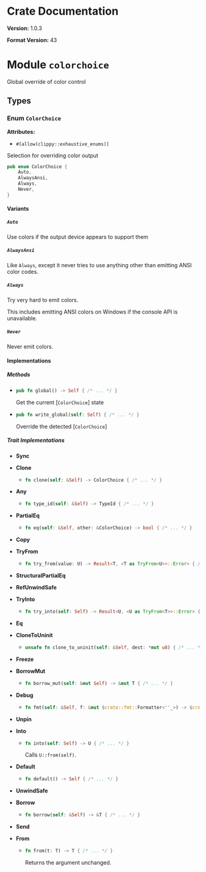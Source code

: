 # Crate Documentation

**Version:** 1.0.3

**Format Version:** 43

# Module `colorchoice`

Global override of color control

## Types

### Enum `ColorChoice`

**Attributes:**

- `#[allow(clippy::exhaustive_enums)]`

Selection for overriding color output

```rust
pub enum ColorChoice {
    Auto,
    AlwaysAnsi,
    Always,
    Never,
}
```

#### Variants

##### `Auto`

Use colors if the output device appears to support them

##### `AlwaysAnsi`

Like `Always`, except it never tries to use anything other than emitting ANSI
color codes.

##### `Always`

Try very hard to emit colors.

This includes emitting ANSI colors on Windows if the console API is unavailable.

##### `Never`

Never emit colors.

#### Implementations

##### Methods

- ```rust
  pub fn global() -> Self { /* ... */ }
  ```
  Get the current [`ColorChoice`] state

- ```rust
  pub fn write_global(self: Self) { /* ... */ }
  ```
  Override the detected [`ColorChoice`]

##### Trait Implementations

- **Sync**
- **Clone**
  - ```rust
    fn clone(self: &Self) -> ColorChoice { /* ... */ }
    ```

- **Any**
  - ```rust
    fn type_id(self: &Self) -> TypeId { /* ... */ }
    ```

- **PartialEq**
  - ```rust
    fn eq(self: &Self, other: &ColorChoice) -> bool { /* ... */ }
    ```

- **Copy**
- **TryFrom**
  - ```rust
    fn try_from(value: U) -> Result<T, <T as TryFrom<U>>::Error> { /* ... */ }
    ```

- **StructuralPartialEq**
- **RefUnwindSafe**
- **TryInto**
  - ```rust
    fn try_into(self: Self) -> Result<U, <U as TryFrom<T>>::Error> { /* ... */ }
    ```

- **Eq**
- **CloneToUninit**
  - ```rust
    unsafe fn clone_to_uninit(self: &Self, dest: *mut u8) { /* ... */ }
    ```

- **Freeze**
- **BorrowMut**
  - ```rust
    fn borrow_mut(self: &mut Self) -> &mut T { /* ... */ }
    ```

- **Debug**
  - ```rust
    fn fmt(self: &Self, f: &mut $crate::fmt::Formatter<''_>) -> $crate::fmt::Result { /* ... */ }
    ```

- **Unpin**
- **Into**
  - ```rust
    fn into(self: Self) -> U { /* ... */ }
    ```
    Calls `U::from(self)`.

- **Default**
  - ```rust
    fn default() -> Self { /* ... */ }
    ```

- **UnwindSafe**
- **Borrow**
  - ```rust
    fn borrow(self: &Self) -> &T { /* ... */ }
    ```

- **Send**
- **From**
  - ```rust
    fn from(t: T) -> T { /* ... */ }
    ```
    Returns the argument unchanged.

